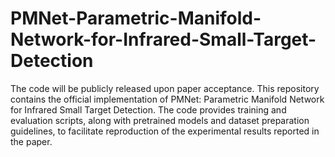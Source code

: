 # PMNet-Parametric-Manifold-Network-for-Infrared-Small-Target-Detection
The code will be publicly released upon paper acceptance.
This repository contains the official implementation of PMNet: Parametric Manifold Network for Infrared Small Target Detection. The code provides training and evaluation scripts, along with pretrained models and dataset preparation guidelines, to facilitate reproduction of the experimental results reported in the paper.
